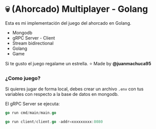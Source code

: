 # 💀 (Ahorcado) Multiplayer - Golang

Esta es mi implementación del juego del ahorcado en Golang.

* Mongodb
* gRPC Server - Client 
* Stream bidirectional 
* Golang
* Game

Si te gusto el juego regalame un estrella. ⭐
Made by <b>@juanmachuca95</b>

### ¿Como juego?
Si quieres jugar de forma local, debes crear un archivo ```.env``` con tus variables con respecto a la base de datos en mongodb.

El gRPC Server se ejecuta:
```go
go run cmd/main/main.go
```

```go
go run client/client.go -addr=xxxxxxxxx:8080
```



